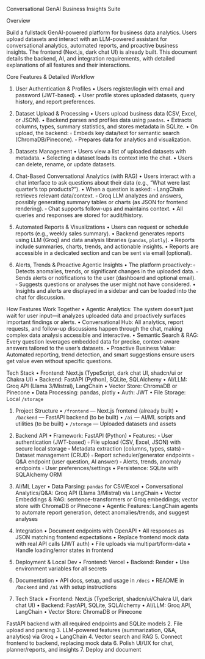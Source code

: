 Conversational GenAI Business Insights Suite

Overview

Build a fullstack GenAI-powered platform for business data analytics. Users upload datasets and interact with an LLM-powered assistant for conversational analytics, automated reports, and proactive business insights. The frontend (Next.js, dark chat UI) is already built. This document details the backend, AI, and integration requirements, with detailed explanations of all features and their interactions.

Core Features & Detailed Workflow

1. User Authentication & Profiles
 • Users register/login with email and password (JWT-based).
 • User profile stores uploaded datasets, query history, and report preferences.

2. Dataset Upload & Processing
 • Users upload business data (CSV, Excel, or JSON).
 • Backend parses and profiles data using ‎`pandas`.
 • Extracts columns, types, summary statistics, and stores metadata in SQLite.
 • On upload, the backend:
 ▫ Embeds key data/text for semantic search (ChromaDB/Pinecone).
 ▫ Prepares data for analytics and visualization.

3. Datasets Management
 • Users view a list of uploaded datasets with metadata.
 • Selecting a dataset loads its context into the chat.
 • Users can delete, rename, or update datasets.

4. Chat-Based Conversational Analytics (with RAG)
 • Users interact with a chat interface to ask questions about their data (e.g., “What were last quarter’s top products?”).
 • When a question is asked:
 ▫ LangChain retrieves relevant data/context.
 ▫ Groq LLM analyzes and answers, possibly generating summary tables or charts (as JSON for frontend rendering).
 ▫ Chat supports follow-ups and maintains context.
 • All queries and responses are stored for audit/history.

5. Automated Reports & Visualizations
 • Users can request or schedule reports (e.g., weekly sales summary).
 • Backend generates reports using LLM (Groq) and data analysis libraries (‎`pandas`, ‎`plotly`).
 • Reports include summaries, charts, trends, and actionable insights.
 • Reports are accessible in a dedicated section and can be sent via email (optional).

6. Alerts, Trends & Proactive Agentic Insights
 • The platform proactively:
 ▫ Detects anomalies, trends, or significant changes in the uploaded data.
 ▫ Sends alerts or notifications to the user (dashboard and optional email).
 ▫ Suggests questions or analyses the user might not have considered.
 • Insights and alerts are displayed in a sidebar and can be loaded into the chat for discussion.

How Features Work Together
 • Agentic Analytics: The system doesn’t just wait for user input—it analyzes uploaded data and proactively surfaces important findings or alerts.
 • Conversational Hub: All analytics, report requests, and follow-up discussions happen through the chat, making complex data analysis accessible and interactive.
 • Semantic Search & RAG: Every question leverages embedded data for precise, context-aware answers tailored to the user’s datasets.
 • Proactive Business Value: Automated reporting, trend detection, and smart suggestions ensure users get value even without specific questions.

Tech Stack
 • Frontend: Next.js (TypeScript, dark chat UI, shadcn/ui or Chakra UI)
 • Backend: FastAPI (Python), SQLite, SQLAlchemy
 • AI/LLM: Groq API (Llama 3/Mistral), LangChain
 • Vector Store: ChromaDB or Pinecone
 • Data Processing: pandas, plotly
 • Auth: JWT
 • File Storage: Local ‎`/storage`

1. Project Structure
 • ‎`/frontend` — Next.js frontend (already built)
 • ‎`/backend` — FastAPI backend (to be built)
 • ‎`/ai` — AI/ML scripts and utilities (to be built)
 • ‎`/storage` — Uploaded datasets and assets

2. Backend API
 • Framework: FastAPI (Python)
 • Features:
 ▫ User authentication (JWT-based)
 ▫ File upload (CSV, Excel, JSON) with secure local storage
 ▫ Metadata extraction (columns, types, stats)
 ▫ Dataset management (CRUD)
 ▫ Report scheduler/generator endpoints
 ▫ Q&A endpoint (user question, AI answer)
 ▫ Alerts, trends, anomaly endpoints
 ▫ User preferences/settings
 • Persistence: SQLite with SQLAlchemy ORM

3. AI/ML Layer
 • Data Parsing: ‎`pandas` for CSV/Excel
 • Conversational Analytics/Q&A: Groq API (Llama 3/Mistral) via LangChain
 • Vector Embeddings & RAG: sentence-transformers or Groq embeddings; vector store with ChromaDB or Pinecone
 • Agentic Features: LangChain agents to automate report generation, detect anomalies/trends, and suggest analyses

4. Integration
 • Document endpoints with OpenAPI
 • All responses as JSON matching frontend expectations
 • Replace frontend mock data with real API calls (JWT auth)
 • File uploads via multipart/form-data
 • Handle loading/error states in frontend

5. Deployment & Local Dev
 • Frontend: Vercel
 • Backend: Render
 • Use environment variables for all secrets

6. Documentation
 • API docs, setup, and usage in ‎`/docs`
 • README in ‎`/backend` and ‎`/ai` with setup instructions

7. Tech Stack
 • Frontend: Next.js (TypeScript, shadcn/ui/Chakra UI, dark chat UI)
 • Backend: FastAPI, SQLite, SQLAlchemy
 • AI/LLM: Groq API, LangChain
 • Vector Store: ChromaDB or Pinecone

 FastAPI backend with all required endpoints and SQLite models
 2. File upload and parsing
 3. LLM-powered features (summarization, Q&A, analytics) via Groq + LangChain
 4. Vector search and RAG
 5. Connect frontend to backend, replacing mock data
 6. Polish UI/UX for chat, planner/reports, and insights
 7. Deploy and document

